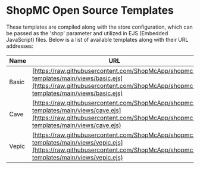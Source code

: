 # ShopMC Open Source Templates

These templates are compiled along with the store configuration, which can be passed as the 'shop' parameter and utilized in EJS (Embedded JavaScript) files. Below is a list of available templates along with their URL addresses:

| Name  | URL                                                                                                          |
|-------|--------------------------------------------------------------------------------------------------------------|
| Basic | [https://raw.githubusercontent.com/ShopMcApp/shopmc-templates/main/views/basic.ejs](https://raw.githubusercontent.com/ShopMcApp/shopmc-templates/main/views/basic.ejs) |
| Cave  | [https://raw.githubusercontent.com/ShopMcApp/shopmc-templates/main/views/cave.ejs](https://raw.githubusercontent.com/ShopMcApp/shopmc-templates/main/views/cave.ejs) |
| Vepic  | [https://raw.githubusercontent.com/ShopMcApp/shopmc-templates/main/views/vepic.ejs](https://raw.githubusercontent.com/ShopMcApp/shopmc-templates/main/views/vepic.ejs) |
